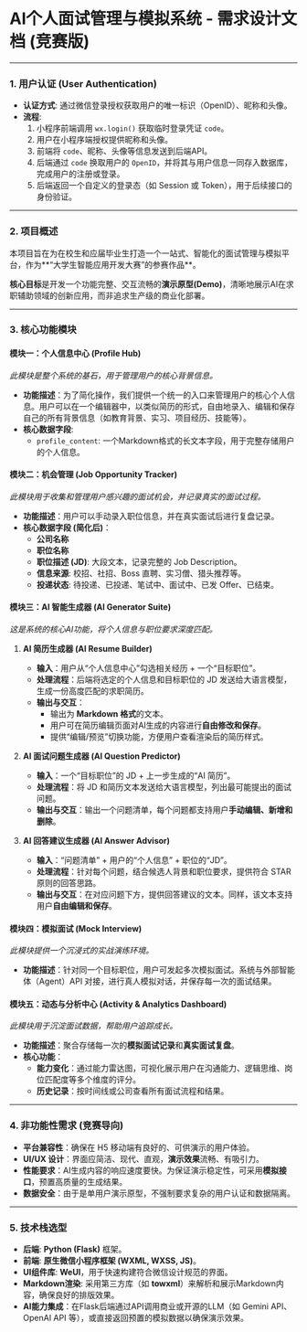 # AI个人面试管理与模拟系统 - 需求设计文档 (竞赛版)

---

### 1. 用户认证 (User Authentication)

- **认证方式**: 通过微信登录授权获取用户的唯一标识（OpenID）、昵称和头像。
- **流程**:
    1. 小程序前端调用 `wx.login()` 获取临时登录凭证 `code`。
    2. 用户在小程序端授权提供昵称和头像。
    3. 前端将 `code`、昵称、头像等信息发送到后端API。
    4. 后端通过 `code` 换取用户的 `OpenID`，并将其与用户信息一同存入数据库，完成用户的注册或登录。
    5. 后端返回一个自定义的登录态（如 Session 或 Token），用于后续接口的身份验证。

---

### 2. 项目概述

本项目旨在为在校生和应届毕业生打造一个一站式、智能化的面试管理与模拟平台，作为**“大学生智能应用开发大赛”的参赛作品**。

**核心目标**是开发一个功能完整、交互流畅的**演示原型(Demo)**，清晰地展示AI在求职辅助领域的创新应用，而非追求生产级的商业化部署。

---

### 3. 核心功能模块

#### **模块一：个人信息中心 (Profile Hub)**

*此模块是整个系统的基石，用于管理用户的核心背景信息。*

- **功能描述**：为了简化操作，我们提供一个统一的入口来管理用户的核心个人信息。用户可以在一个编辑器中，以类似简历的形式，自由地录入、编辑和保存自己的所有背景信息（如教育背景、实习、项目经历、技能等）。
- **核心数据字段**:
    - `profile_content`: 一个Markdown格式的长文本字段，用于完整存储用户的个人信息。

#### **模块二：机会管理 (Job Opportunity Tracker)**

*此模块用于收集和管理用户感兴趣的面试机会，并记录真实的面试过程。*

- **功能描述**：用户可以手动录入职位信息，并在真实面试后进行复盘记录。
- **核心数据字段 (简化后)**：
    - **公司名称**
    - **职位名称**
    - **职位描述 (JD)**: 大段文本，记录完整的 Job Description。
    - **信息来源**: 校招、社招、Boss 直聘、实习僧、猎头推荐等。
    - **投递状态**: 待投递、已投递、笔试中、面试中、已发 Offer、已结束。

#### **模块三：AI 智能生成器 (AI Generator Suite)**

*这是系统的核心AI功能，将个人信息与职位要求深度匹配。*

1.  **AI 简历生成器 (AI Resume Builder)**
    - **输入**：用户从“个人信息中心”勾选相关经历 + 一个“目标职位”。
    - **处理流程**：后端将选定的个人信息和目标职位的 JD 发送给大语言模型，生成一份高度匹配的求职简历。
    - **输出与交互**：
        - 输出为 **Markdown 格式**的文本。
        - 用户可在简历编辑页面对AI生成的内容进行**自由修改和保存**。
        - 提供“编辑/预览”切换功能，方便用户查看渲染后的简历样式。

2.  **AI 面试问题生成器 (AI Question Predictor)**
    - **输入**：一个“目标职位”的 JD + 上一步生成的“AI 简历”。
    - **处理流程**：将 JD 和简历文本发送给大语言模型，列出最可能提出的面试问题。
    - **输出与交互**：输出一个问题清单，每个问题都支持用户**手动编辑、新增和删除**。

3.  **AI 回答建议生成器 (AI Answer Advisor)**
    - **输入**：“问题清单” + 用户的“个人信息” + 职位的“JD”。
    - **处理流程**：针对每个问题，结合候选人背景和职位要求，提供符合 STAR 原则的回答思路。
    - **输出与交互**：在对应问题下方，提供回答建议的文本。同样，该文本支持用户**自由编辑和保存**。

#### **模块四：模拟面试 (Mock Interview)**

*此模块提供一个沉浸式的实战演练环境。*

- **功能描述**：针对同一个目标职位，用户可发起多次模拟面试。系统与外部智能体（Agent）API 对接，进行真人模拟对话，并保存每一次的面试结果。

#### **模块五：动态与分析中心 (Activity & Analytics Dashboard)**

*此模块用于沉淀面试数据，帮助用户追踪成长。*

- **功能描述**：聚合存储每一次的**模拟面试记录**和**真实面试复盘**。
- **核心功能**：
    - **能力变化**：通过能力雷达图，可视化展示用户在沟通能力、逻辑思维、岗位匹配度等多个维度的评分。
    - **历史记录**：按时间线或公司查看所有面试流程和结果。

---

### 4. 非功能性需求 (竞赛导向)

- **平台兼容性**：确保在 H5 移动端有良好的、可供演示的用户体验。
- **UI/UX 设计**：界面应简洁、现代、直观，**演示效果**流畅、有吸引力。
- **性能要求**：AI生成内容的响应速度要快。为保证演示稳定性，可采用**模拟接口**，预置高质量的生成结果。
- **数据安全**：由于是单用户演示原型，不强制要求复杂的用户认证和数据隔离。

---

### 5. 技术栈选型

- **后端**: **Python (Flask)** 框架。
- **前端**: **原生微信小程序框架 (WXML, WXSS, JS)**。
- **UI组件库**: **WeUI**，用于快速构建符合微信设计规范的界面。
- **Markdown渲染**: 采用第三方库（如 **towxml**）来解析和展示Markdown内容，确保良好的排版效果。
- **AI能力集成**：在Flask后端通过API调用商业或开源的LLM（如 Gemini API、OpenAI API 等），或直接返回预置的模拟数据以确保演示效果。
